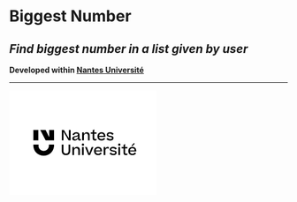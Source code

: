 
# Biggest Number
*Find biggest number in a list given by user*
---
**Developed within [Nantes Université](https://www.univ-nantes.fr/)**

---
![Nantes Université](../obj/Nantes-univ-Logo.png)
